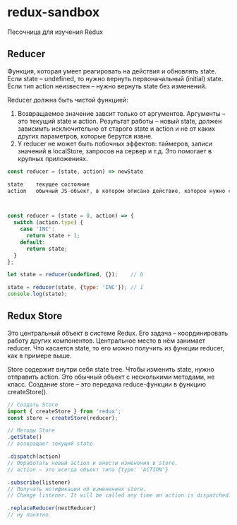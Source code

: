 # redux-sandbox
Песочница для изучения Redux

## Reducer
Функция, которая умеет реагировать на действия и обновлять state.
Если state – undefined, то нужно вернуть первоначальный (initial) state.
Если тип action неизвестен – нужно вернуть state без изменений.

Reducer должна быть чистой функцией:
1. Возвращаемое значение завсит только от аргументов. Аргументы – это текущий state и action. Результат работы – новый state, должен зависимть исключительно от старого state и action и не от каких других параметров, которые берутся извне.
2. У reducer не может быть побочных эффектов: таймеров, записи значений в localStore, запросов на сервер и т.д.
Это помогает в крупных приложениях.

``` js
const reducer = (state, action) => newState

state    текущее состояние
action   обычный JS-объект, в котором описано действие, которое нужно совершить



const reducer = (state = 0, action) => {
  switch (action.type) {
    case 'INC':
      return state + 1;
    default:
      return state;
  }
};

let state = reducer(undefined, {});    // 0

state = reducer(state, {type: 'INC'}); // 1
console.log(state);
```

## Redux Store
Это центральный объект в системе Redux. Его задача – координировать работу других компонентов. 
Центральное место в нём занимает reducer.
Что касается state, то его можно получить из функции reducer, как в примере выше.

Store содержит внутри себя state tree. Чтобы изменить state, нужно отправить action.
Это обычный объект с несколькими методами, не класс. 
Создание store – это передача reduce-функции в функцию createStore().

```js
// Создать Store
import { createStore } from 'redux';
const store = createStore(reducer);

// Методы Store
.getState()
// возвращает текущий state

.dispatch(action)
// Обработать новый action и внести изменения в store.
// action – это всегда объект типа {type: 'ACTION'}

.subscribe(listener)
// Получать нотификации об изменениях store.
// Change listener. It will be called any time an action is dispatched.

.replaceReducer(nextReducer)
// ну понятно
```

